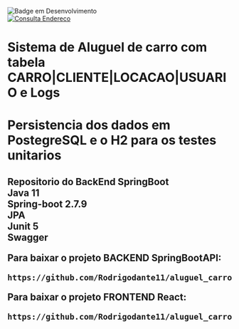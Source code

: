![Badge em Desenvolvimento](http://img.shields.io/static/v1?label=STATUS&message=EM%20DESENVOLVIMENTO&color=GREEN&style=for-the-badge) </br>
[![Consulta Endereco](https://github.com/Rodrigodante11/aluguel_carro_spring_boot_API/actions/workflows/maven-publish.yml/badge.svg)](https://github.com/Rodrigodante11/aluguel_carro_spring_boot_API/actions/workflows/maven-publish.yml)

<h1 aligh="center"> Sistema de Aluguel de carro com tabela CARRO|CLIENTE|LOCACAO|USUARIO e Logs
 <h2>
<h1 aligh="center"> Persistencia dos dados em PostegreSQL e  o H2 para os testes unitarios <h2>

<strong>Repositorio do BackEnd SpringBoot</strong> </br>
<strong>Java 11 </strong> </br>
<strong>Spring-boot 2.7.9 </strong> </br>
<strong>JPA </strong> </br>
<strong>Junit 5</strong></br>
<strong>Swagger</strong></br>

Para baixar o projeto BACKEND SpringBootAPI:

```
https://github.com/Rodrigodante11/aluguel_carro_spring_boot_API.git
```

Para baixar o projeto FRONTEND React:

```
https://github.com/Rodrigodante11/aluguel_carro_spring_react_front.git
```
